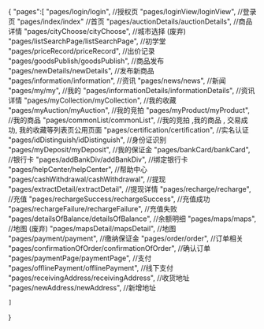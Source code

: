 {
    "pages":[
        "pages/login/login",                                //授权页
        "pages/loginView/loginView",                        //登录页
        "pages/index/index"                                 //首页
        "pages/auctionDetails/auctionDetails",              //商品详情
        "pages/cityChoose/cityChoose",                      //城市选择  (废弃)
        "pages/listSearchPage/listSearchPage",              //初学堂
        "pages/priceRecord/priceRecord",                    //出价记录
        "pages/goodsPublish/goodsPublish",                  //商品发布
        "pages/newDetails/newDetails",                      //发布新商品
        "pages/information/information",                    //资讯
        "pages/news/news",                                  //新闻
        "pages/my/my",                                      //我的
        "pages/informationDetails/informationDetails",      //资讯详情
        "pages/myCollection/myCollection",                  //我的收藏
        "pages/myAuction/myAuction",                        //我的竞拍
        "pages/myProduct/myProduct",                        //我的商品
        "pages/commonList/commonList",                      //我的竞拍 ,我的商品 , 交易成功,  我的收藏等列表页公用页面
        "pages/certification/certification",                //实名认证
        "pages/idDistinguish/idDistinguish",                //身份证识别
        "pages/myDeposit/myDeposit",                        //我的保证金
        "pages/bankCard/bankCard",                          //银行卡
        "pages/addBankDiv/addBankDiv",                      //绑定银行卡
        "pages/helpCenter/helpCenter",                      //帮助中心
        "pages/cashWithdrawal/cashWithdrawal",              //提现
        "pages/extractDetail/extractDetail",                //提现详情
        "pages/recharge/recharge",                          //充值
        "pages/rechargeSuccess/rechargeSuccess",            //充值成功
        "pages/rechargeFailure/rechargeFailure",            //充值失败
        "pages/detailsOfBalance/detailsOfBalance",          //余额明细
        "pages/maps/maps",                                  //地图   (废弃)
        "pages/mapsDetail/mapsDetail",                      //地图
        "pages/payment/payment",                            //缴纳保证金
        "pages/order/order",                                //订单相关
        "pages/confirmationOfOrder/confirmationOfOrder",    //确认订单
        "pages/paymentPage/paymentPage",                    //支付
        "pages/offlinePayment/offlinePayment",              //线下支付
        "pages/receivingAddress/receivingAddress",          //收货地址
        "pages/newAddress/newAddress",                      //新增地址




    ]
}
